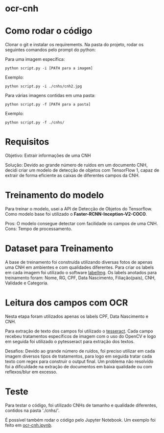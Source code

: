 # ocr-cnh

# Como rodar o código
Clonar o git e instalar os requirements. Na pasta do projeto, rodar os seguintes comandos pelo prompt do python:

Para uma imagem específica:
```
python script.py -i [PATH para a imagem]
```
Exemplo:
```
python script.py -i ./cnhs/cnh2.jpg
```

Para várias imagens contidas em uma pasta:
```
python script.py -f [PATH para a pasta]
```
Exemplo:
```
python script.py -f ./cnhs/
```

# Requisitos
Objetivo: Extrair informações de uma CNH

Solução: Devido ao grande número de ruídos em um documento CNH, decidi criar um modelo de detecção de objetos com TensorFlow 1, capaz de extrair de forma eficiente as caixas de diferentes campos da CNH.

# Treinamento do modelo
Para treinar o modelo, usei a API de Detecção de Objetos do Tensorflow. Como modelo base foi utilizado o <b>Faster-RCNN-Inception-V2-COCO</b>.

Pros: O modelo consegue detectar com facilidade os campos de uma CNH.
Cons: Tempo de processamento.

# Dataset para Treinamento
A base de treinamento foi construída utilizando diversas fotos de apenas uma CNH em ambientes e com qualidades diferentes. Para criar os labels em cada imagem foi utilizado o software <a href="https://github.com/tzutalin/labelImg">labelImg</a>. Os labels anotados para treinamento foram: Nome, RG, CPF, Data Nascimento, Filiação(pais), CNH, Validade e Categoria.

# Leitura dos campos com OCR
Nesta etapa foram utilizados apenas os labels CPF, Data Nascimento e CNH.

Para extração de texto dos campos foi utilizado o <a href="https://github.com/tesseract-ocr/tesseract">tesseract</a>. Cada campo recebeu tratamentos específicos de imagem com o uso do OpenCV e logo em seguida foi utilizado o pytesseract para extração dos textos.

Desafios: Devido ao grande número de ruídos, foi preciso utilizar em cada imagem diversos tipos de tratamentos, para logo em seguida tratar cada texto com regex para construir o output final. Um problema não resolvido foi a dificuldade na extração de documentos em baixa qualidade ou com reflexos/blur em excesso.

# Teste
Para testar o código, foi utilizado CNHs de tamanho e qualidade diferentes, contidos na pasta './cnhs/'.

É possível também rodar o código pelo Jupyter Notebook. Um exemplo foi feito em <a href="https://github.com/Diegobm99/ocr-cnh/blob/master/ocr-cnh.ipynb">ocr-cnh.ipynb</a>.
